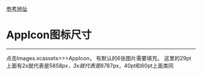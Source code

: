 [参考地址](http://blog.csdn.net/weisubao/article/details/39498955)

# AppIcon图标尺寸


---

点击Images.xcassets>>>AppIcon，
有默认的6张图片需要填充。
这里的29pt上面有2x就代表是58*58px，3x就代表是87*87px，40pt和60pt上面类同

